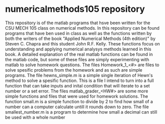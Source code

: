 # numericalmethods105 repository
This repository is of the matlab programs that hsve been written for the CSU MECH 105 class on numerical methods. In this repository can be found programs that have ben used in class as well as the functions written by both the writers of the book "Applied Numerical Methods (4th edition)" by Steven C. Chapra and this student John R.F. Kelly. These functions focus on understanding and applying numerical analysys methods learned in this book. A detailed explanation of the real matlab functions can be found in the matlab code, but some of these files are simply experimenting with matlab to solve homework questions.
The files Homework_1_<#> are files to solve spesific problems from the homework and as such are simple programs.
The file hewns_simple.m is a simple single iteration of Hewn's method to solve a spesific function. This is a file I intend to turn into a full function that can take inputs and inital condition that will iterate to a set number or a set error.
The files matlab_grader_<HW#> are some more simple functions and files that were used for homework solutions.
The function small.m is a simple function to divide by 2 to find how small of a number can a computer calculate untill it rounds down to zero.
The file smallest_number.m is a program to determine how small a decimal can still be used with a whole number
